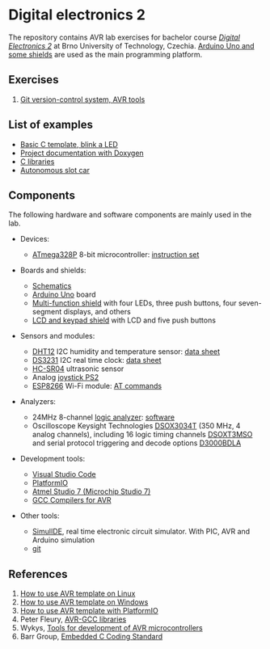 # Digital electronics 2

The repository contains AVR lab exercises for bachelor course [*Digital Electronics 2*](https://www.vut.cz/en/students/courses/detail/242365) at Brno University of Technology, Czechia. [Arduino Uno and some shields](https://oshwlab.com/tomas.fryza/arduino-shields) are used as the main programming platform.

## Exercises

1. [Git version-control system, AVR tools](labs/01-tools)

<!--
2. [Control of GPIO, LED, push button](labs/02-leds)
3. [User library for GPIO control](labs/03-gpio)
4. [Interrupts, timers](labs/04-interrupts)
5. [Display devices, 7-segment display](labs/05-segment)
6. [Display devices, LCD display](labs/06-lcd)
7. [ADC and UART serial communication](labs/07-uart)
8. [I2C/TWI serial communication](labs/08-i2c)
9. [C project: General instructions](labs/project)
10. (Self-study) [Combining C and assembly language](labs/09-asm)
-->

## List of examples

* [Basic C template, blink a LED](examples/blink_arduino/)
* [Project documentation with Doxygen](examples/doxygen)
* [C libraries](examples/library)
* [Autonomous slot car](examples/slot-car)

## Components

The following hardware and software components are mainly used in the lab.

* Devices:
  * [ATmega328P](https://www.microchip.com/wwwproducts/en/ATmega328P) 8-bit microcontroller: [instruction set](https://www.microchip.com/webdoc/avrassembler/avrassembler.wb_instruction_list.html)

* Boards and shields:
  * [Schematics](https://oshwlab.com/tomas.fryza/arduino-shields)
  * [Arduino Uno](https://arduino-shop.cz/arduino/1353-klon-arduino-uno-r3-atmega328p-ch340-mini-usb-1466635561.html) board
  * [Multi-function shield](https://www.gme.cz/experiment-shield-pro-arduino) with four LEDs, three push buttons, four seven-segment displays, and others
  * [LCD and keypad shield](https://arduino-shop.cz/en/arduino-platform/899-arduino-lcd-shield-1420670167.html) with LCD and five push buttons

* Sensors and modules:
  * [DHT12](https://arduino-shop.cz/arduino/1977-i2c-teplomer-a-vlhkomer-dht12-digitalni.html) I2C humidity and temperature sensor: [data sheet](docs/dht12_manual.pdf)
  * [DS3231](https://arduino-shop.cz/hledani.php?q=DS3231&n_q=) I2C real time clock: [data sheet](docs/ds3231_manual.pdf)
  * [HC-SR04](https://components101.com/ultrasonic-sensor-working-pinout-datasheet) ultrasonic sensor
  * Analog [joystick PS2](https://arduino-shop.cz/arduino/884-arduino-joystick-ps2.html)
  * [ESP8266](https://arduino-shop.cz/arduino/911-internet-veci-je-tady-tcp-ip-wifi-esp8266-1420990568.html) Wi-Fi module: [AT commands](docs/esp8266_at_instruction_set.pdf)

* Analyzers:
  * 24MHz 8-channel [logic analyzer](https://www.ebay.com/sch/i.html?LH_CAds=&_ex_kw=&_fpos=&_fspt=1&_mPrRngCbx=1&_nkw=24mhz%20logic%20analyzer&_sacat=&_sadis=&_sop=12&_udhi=&_udlo=): [software](https://www.saleae.com/)
  * Oscilloscope Keysight Technologies [DSOX3034T](https://www.keysight.com/en/pdx-x202175-pn-DSOX3034T/oscilloscope-350-mhz-4-analog-channels?&cc=CZ&lc=eng) (350 MHz, 4 analog channels), including 16 logic timing channels [DSOXT3MSO](https://www.keysight.com/en/pdx-x205238-pn-DSOXT3MSO/3000t-x-series-oscilloscope-mso-upgrade?cc=CZ&lc=eng) and serial protocol triggering and decode options [D3000BDLA](https://www.keysight.com/en/pd-2990560-pn-D3000BDLA/ultimate-software-bundle-for-the-3000a-t-x-series?&cc=CZ&lc=eng)

* Development tools:
  * [Visual Studio Code](https://code.visualstudio.com/)
  * [PlatformIO](https://platformio.org/)
  * [Atmel Studio 7 (Microchip Studio 7)](https://www.microchip.com/en-us/development-tools-tools-and-software/microchip-studio-for-avr-and-sam-devices)
  * [GCC Compilers for AVR](https://www.microchip.com/en-us/development-tools-tools-and-software/gcc-compilers-avr-and-arm#)

* Other tools:
  * [SimulIDE](https://www.simulide.com/p/home.html), real time electronic circuit simulator. With PIC, AVR and Arduino simulation
  * [git](https://git-scm.com/)

## References

1. [How to use AVR template on Linux](docs/HOWTO_linux.md)
2. [How to use AVR template on Windows](docs/HOWTO_windows.md)
3. [How to use AVR template with PlatformIO](docs/HOWTO_platformio.md)
4. Peter Fleury, [AVR-GCC libraries](http://www.peterfleury.epizy.com/avr-software.html?i=1)
5. Wykys, [Tools for development of AVR microcontrollers](https://github.com/wykys/AVR-tools)
6. Barr Group, [Embedded C Coding Standard](https://barrgroup.com/Embedded-Systems/Books/Embedded-C-Coding-Standard)
